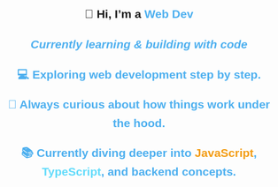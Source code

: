 <div align="center" style="font-family: Arial, sans-serif; line-height: 1.6;">

  <h2>👋 Hi, I’m a <span style="color:#4cafef;"> Web Dev
  <p><em> Currently learning & building with code</em></p>

  <p>💻 Exploring <strong>web development</strong> step by step.</p>
  <p>🌱 Always curious about how things work under the hood.</p>
  <p>📚 Currently diving deeper into <span style="color:#f39c12;">JavaScript</span>, 
     <span style="color:#61dbfb;">TypeScript</span>, and <strong>backend concepts</strong>.</p>

</div>
